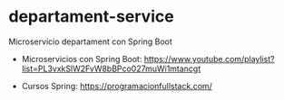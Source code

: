 # departament-service
Microservicio departament con Spring Boot

- Microservicios con Spring Boot: https://www.youtube.com/playlist?list=PL3vxkSlW2FvW8bBPco027muWi1mtancgt

- Cursos Spring: https://programacionfullstack.com/


